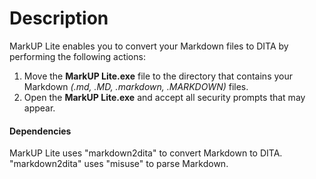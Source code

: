 # Description
MarkUP Lite enables you to convert your Markdown files to DITA by performing the following actions:
 1. Move the **MarkUP Lite.exe** file to the directory that contains your Markdown _(.md, .MD, .markdown, .MARKDOWN)_ files.
 2. Open the **MarkUP Lite.exe** and accept all security prompts that may appear.

#### Dependencies
MarkUP Lite uses "markdown2dita" to convert Markdown to DITA. 
"markdown2dita" uses "misuse" to parse Markdown.